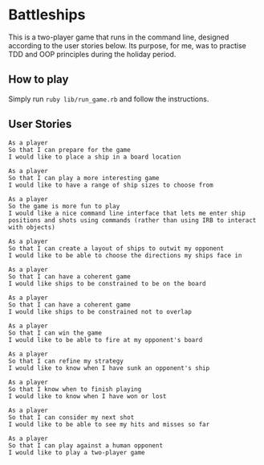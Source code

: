 # Battleships  

This is a two-player game that runs in the command line, designed according to the user stories below. Its purpose, for me, was to practise TDD and OOP principles during the holiday period. 

## How to play  

Simply run `ruby lib/run_game.rb` and follow the instructions. 

## User Stories  

```
As a player  
So that I can prepare for the game  
I would like to place a ship in a board location  

As a player  
So that I can play a more interesting game  
I would like to have a range of ship sizes to choose from  

As a player  
So the game is more fun to play  
I would like a nice command line interface that lets me enter ship positions and shots using commands (rather than using IRB to interact with objects)  

As a player  
So that I can create a layout of ships to outwit my opponent  
I would like to be able to choose the directions my ships face in  

As a player  
So that I can have a coherent game  
I would like ships to be constrained to be on the board  

As a player  
So that I can have a coherent game  
I would like ships to be constrained not to overlap  

As a player  
So that I can win the game  
I would like to be able to fire at my opponent's board  

As a player  
So that I can refine my strategy  
I would like to know when I have sunk an opponent's ship  

As a player  
So that I know when to finish playing  
I would like to know when I have won or lost  

As a player  
So that I can consider my next shot  
I would like to be able to see my hits and misses so far  

As a player  
So that I can play against a human opponent  
I would like to play a two-player game  
```
